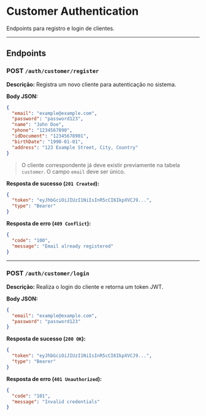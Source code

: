 # Customer Authentication
Endpoints para registro e login de clientes.

---

## Endpoints

### POST `/auth/customer/register`

**Descrição:** Registra um novo cliente para autenticação no sistema.

**Body JSON:**

```json
{
  "email": "example@example.com",
  "password": "password123",
  "name": "John Doe",
  "phone": "1234567890",
  "idDocument": "12345678901",
  "birthDate": "1990-01-01",
  "address": "123 Example Street, City, Country"
}
```

> O cliente correspondente já deve existir previamente na tabela `customer`. O campo `email` deve ser único.

**Resposta de sucesso (`201 Created`):**

```json
{
  "token": "eyJhbGciOiJIUzI1NiIsInR5cCI6IkpXVCJ9...",
  "type": "Bearer"
}
```

**Resposta de erro (`409 Conflict`):**

```json
{
  "code": "100",
  "message": "Email already registered"
}
```

---

### POST `/auth/customer/login`

**Descrição:** Realiza o login do cliente e retorna um token JWT.

**Body JSON:**

```json
{
  "email": "example@example.com",
  "password": "password123"
}
```

**Resposta de sucesso (`200 OK`):**

```json
{
  "token": "eyJhbGciOiJIUzI1NiIsInR5cCI6IkpXVCJ9...",
  "type": "Bearer"
}
```

**Resposta de erro (`401 Unauthorized`):**

```json
{
  "code": "101",
  "message": "Invalid credentials"
}
```